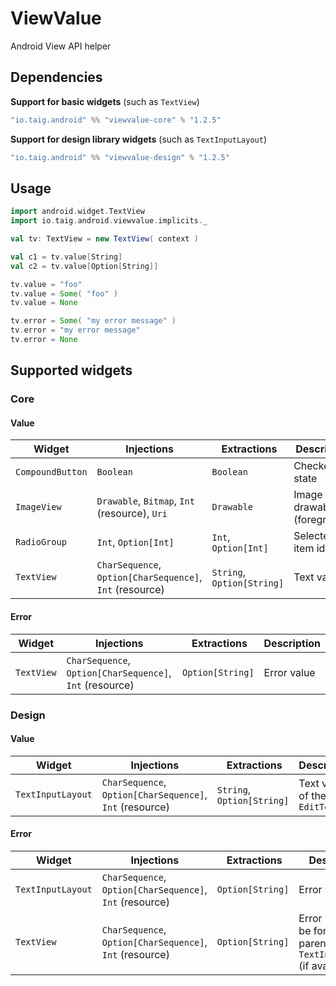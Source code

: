 # ViewValue
Android View API helper

## Dependencies

**Support for basic widgets** (such as `TextView`)

````scala
"io.taig.android" %% "viewvalue-core" % "1.2.5"
````

**Support for design library widgets** (such as `TextInputLayout`)

````scala
"io.taig.android" %% "viewvalue-design" % "1.2.5"
````

## Usage

````scala
import android.widget.TextView
import io.taig.android.viewvalue.implicits._

val tv: TextView = new TextView( context )

val c1 = tv.value[String]
val c2 = tv.value[Option[String]]

tv.value = "foo"
tv.value = Some( "foo" )
tv.value = None

tv.error = Some( "my error message" )
tv.error = "my error message"
tv.error = None
````

## Supported widgets

### Core

#### Value

| Widget | Injections | Extractions | Description |
| --- | --- | --- | --- |
| `CompoundButton` | `Boolean` | `Boolean` | Checked state |
| `ImageView` | `Drawable`, `Bitmap`, `Int` (resource), `Uri` | `Drawable` | Image drawable (foreground) |
| `RadioGroup` | `Int`, `Option[Int]` | `Int`, `Option[Int]` | Selected item id |
| `TextView` | `CharSequence`, `Option[CharSequence]`, `Int` (resource) | `String`, `Option[String]` | Text value |

#### Error

| Widget | Injections | Extractions | Description |
| --- | --- | --- | --- |
| `TextView` | `CharSequence`, `Option[CharSequence]`, `Int` (resource) | `Option[String]` | Error value |

### Design

#### Value

| Widget | Injections | Extractions | Description |
| --- | --- | --- | --- |
| `TextInputLayout` | `CharSequence`, `Option[CharSequence]`, `Int` (resource) | `String`, `Option[String]` | Text value of the inner `EditText` |

#### Error

| Widget | Injections | Extractions | Description |
| --- | --- | --- | --- |
| `TextInputLayout` | `CharSequence`, `Option[CharSequence]`, `Int` (resource) | `Option[String]` | Error value |
| `TextView` | `CharSequence`, `Option[CharSequence]`, `Int` (resource) | `Option[String]` | Error value will be forwarded to parent `TextInputLayout` (if available) |